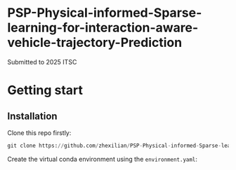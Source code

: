 # PSP-Physical-informed-Sparse-learning-for-interaction-aware-vehicle-trajectory-Prediction
Submitted to 2025 ITSC 
# Getting start
## Installation
Clone this repo firstly:    
```Python
git clone https://github.com/zhexilian/PSP-Physical-informed-Sparse-learning-for-interaction-aware-vehicle-trajectory-Prediction.git
```
Create the virtual conda environment using the `environment.yaml`:    

